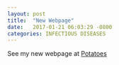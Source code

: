 ```yaml
---
layout: post
title:  "New Webpage"
date:   2017-01-21 06:03:29 -0800
categories: INFECTIOUS DISEASES
---
```

See my new webpage at <a href="https://dood393.github.io/superlit/"> Potatoes </a> <br> 
